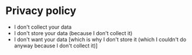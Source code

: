 # Privacy policy

- I don't collect your data
- I don't store your data (because I don't collect it)
- I don't want your data [which is why I don't store it (which I couldn't do anyway because I don't collect it)]
